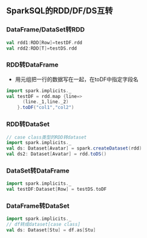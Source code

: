 ## SparkSQL的RDD/DF/DS互转

### DataFrame/DataSet转RDD

```scala
val rdd1:RDD[Row]=testDF.rdd
val rdd2:RDD[T]=testDS.rdd
```

### RDD转DataFrame

- 用元组把一行的数据写在一起，在toDF中指定字段名

```scala
import spark.implicits._
val testDF = rdd.map {line=>
      (line._1,line._2)
    }.toDF("col1","col2")
```

### RDD转DataSet

```scala
// case class类型的RDD转dataset
import spark.implicits._
val ds: Dataset[Avatar] = spark.createDataset(rdd)
val ds2: Dataset[Avatar] = rdd.toDS()
```

### DataSet转DataFrame

```scala
import spark.implicits._
val testDF:Dataset[Row] = testDS.toDF
```

### DataFrame转DataSet

```scala
import spark.implicits._
// df转成dataset[case class]
val ds: Dataset[Stu] = df.as[Stu]
```


